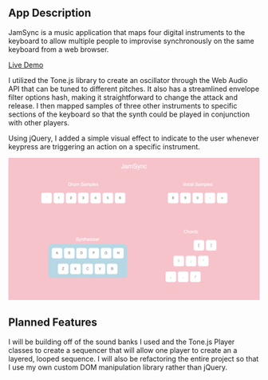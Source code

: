 ## App Description

JamSync is a music application that maps four digital instruments to the keyboard to allow multiple people to improvise synchronously on the same keyboard from a web browser.

[Live Demo](https://eden12345.github.io/JamSync/)

I utilized the Tone.js library to create an oscillator through the Web Audio API that can be tuned to different pitches. It also has a streamlined envelope filter options hash, making it straightforward to change the attack and release. I then mapped samples of three other instruments to specific sections of the keyboard so that the synth could be played in conjunction with other players.

Using jQuery, I added a simple visual effect to indicate to the user whenever keypress are triggering an action on a specific instrument.

![screencap](https://github.com/Eden12345/JSequencer/blob/master/assets/screencap.png)

## Planned Features

I will be building off of the sound banks I used and the Tone.js Player classes to create a sequencer that will allow one player to create an a layered, looped sequence. I will also be refactoring the entire project so that I use my own custom DOM manipulation library rather than jQuery.
